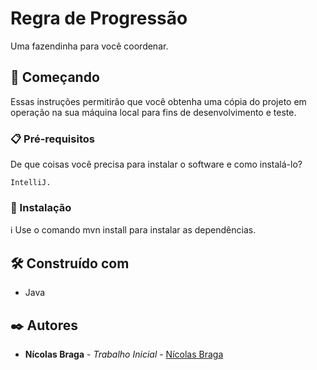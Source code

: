 # Regra de Progressão

Uma fazendinha para você coordenar.

## 🚀 Começando

Essas instruções permitirão que você obtenha uma cópia do projeto em operação na sua máquina local para fins de desenvolvimento e teste.

### 📋 Pré-requisitos

De que coisas você precisa para instalar o software e como instalá-lo?

```
IntelliJ.
```

### 🔧 Instalação

ℹ️ Use o comando mvn install para instalar as dependências.

## 🛠️ Construído com

* Java

## ✒️ Autores

* **Nícolas Braga** - *Trabalho Inicial* - [Nícolas Braga](https://github.com/nicolasbraga1)
